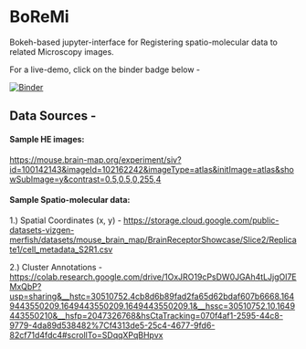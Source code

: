 # BoReMi
Bokeh-based jupyter-interface for Registering spatio-molecular data to related Microscopy images.

For a live-demo, click on the binder badge below -

[![Binder](https://mybinder.org/badge_logo.svg)](https://mybinder.org/v2/gh/jaspreetishar/BoReMi/main?urlpath=/tree/Binder/Notebooks/GUI.ipynb)

## Data Sources -

#### Sample HE images:

https://mouse.brain-map.org/experiment/siv?id=100142143&imageId=102162242&imageType=atlas&initImage=atlas&showSubImage=y&contrast=0.5,0.5,0,255,4

#### Sample Spatio-molecular data:

1.) Spatial Coordinates (x, y) - https://storage.cloud.google.com/public-datasets-vizgen-merfish/datasets/mouse_brain_map/BrainReceptorShowcase/Slice2/Replicate1/cell_metadata_S2R1.csv

2.) Cluster Annotations - https://colab.research.google.com/drive/1OxJRO19cPsDW0JGAh4tLJjgOl7EMxQbP?usp=sharing&__hstc=30510752.4cb8d6b89fad2fa65d62bdaf607b6668.1649443550209.1649443550209.1649443550209.1&__hssc=30510752.10.1649443550210&__hsfp=2047326768&hsCtaTracking=070f4af1-2595-44c8-9779-4da89d538482%7Cf4313de5-25c4-4677-9fd6-82cf71d4fdc4#scrollTo=SDqqXPqBHpvx
